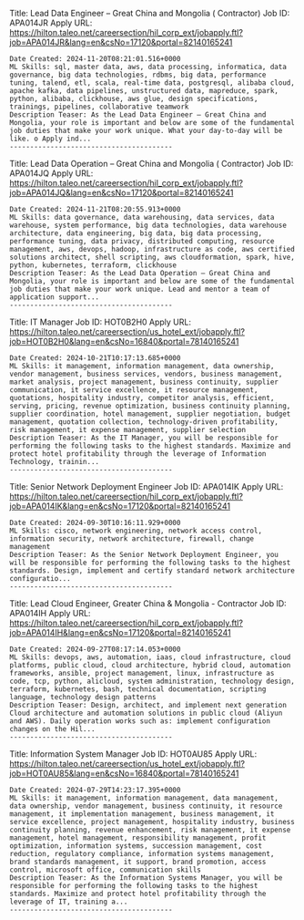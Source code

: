 Title: Lead Data Engineer – Great China and Mongolia ( Contractor)
Job ID: APA014JR
Apply URL: https://hilton.taleo.net/careersection/hil_corp_ext/jobapply.ftl?job=APA014JR&lang=en&csNo=17120&portal=82140165241
```
Date Created: 2024-11-20T08:21:01.516+0000
ML Skills: sql, master data, aws, data processing, informatica, data governance, big data technologies, rdbms, big data, performance tuning, talend, etl, scala, real-time data, postgresql, alibaba cloud, apache kafka, data pipelines, unstructured data, mapreduce, spark, python, alibaba, clickhouse, aws glue, design specifications, trainings, pipelines, collaborative teamwork
Description Teaser: As the Lead Data Engineer – Great China and Mongolia, your role is important and below are some of the fundamental job duties that make your work unique. What your day-to-day will be like. o Apply ind...
----------------------------------------
```
Title: Lead Data Operation – Great China and Mongolia ( Contractor)
Job ID: APA014JQ
Apply URL: https://hilton.taleo.net/careersection/hil_corp_ext/jobapply.ftl?job=APA014JQ&lang=en&csNo=17120&portal=82140165241
```
Date Created: 2024-11-21T08:20:55.913+0000
ML Skills: data governance, data warehousing, data services, data warehouse, system performance, big data technologies, data warehouse architecture, data engineering, big data, big data processing, performance tuning, data privacy, distributed computing, resource management, aws, devops, hadoop, infrastructure as code, aws certified solutions architect, shell scripting, aws cloudformation, spark, hive, python, kubernetes, terraform, clickhouse
Description Teaser: As the Lead Data Operation – Great China and Mongolia, your role is important and below are some of the fundamental job duties that make your work unique. Lead and mentor a team of application support...
----------------------------------------
```
Title: IT Manager
Job ID: HOT0B2H0
Apply URL: https://hilton.taleo.net/careersection/us_hotel_ext/jobapply.ftl?job=HOT0B2H0&lang=en&csNo=16840&portal=78140165241
```
Date Created: 2024-10-21T10:17:13.685+0000
ML Skills: it management, information management, data ownership, vendor management, business services, vendors, business management, market analysis, project management, business continuity, supplier communication, it service excellence, it resource management, quotations, hospitality industry, competitor analysis, efficient, serving, pricing, revenue optimization, business continuity planning, supplier coordination, hotel management, supplier negotiation, budget management, quotation collection, technology-driven profitability, risk management, it expense management, supplier selection
Description Teaser: As the IT Manager, you will be responsible for performing the following tasks to the highest standards. Maximize and protect hotel profitability through the leverage of Information Technology, trainin...
----------------------------------------
```
Title: Senior Network Deployment Engineer
Job ID: APA014IK
Apply URL: https://hilton.taleo.net/careersection/hil_corp_ext/jobapply.ftl?job=APA014IK&lang=en&csNo=17120&portal=82140165241
```
Date Created: 2024-09-30T10:16:11.929+0000
ML Skills: cisco, network engineering, network access control, information security, network architecture, firewall, change management
Description Teaser: As the Senior Network Deployment Engineer, you will be responsible for performing the following tasks to the highest standards. Design, implement and certify standard network architecture configuratio...
----------------------------------------
```
Title: Lead Cloud Engineer, Greater China & Mongolia - Contractor
Job ID: APA014IH
Apply URL: https://hilton.taleo.net/careersection/hil_corp_ext/jobapply.ftl?job=APA014IH&lang=en&csNo=17120&portal=82140165241
```
Date Created: 2024-09-27T08:17:14.053+0000
ML Skills: devops, aws, automation, iaas, cloud infrastructure, cloud platforms, public cloud, cloud architecture, hybrid cloud, automation frameworks, ansible, project management, linux, infrastructure as code, tcp, python, alicloud, system administration, technology design, terraform, kubernetes, bash, technical documentation, scripting language, technology design patterns
Description Teaser: Design, architect, and implement next generation Cloud architecture and automation solutions in public cloud (Aliyun and AWS). Daily operation works such as: implement configuration changes on the Hil...
----------------------------------------
```
Title: Information System Manager
Job ID: HOT0AU85
Apply URL: https://hilton.taleo.net/careersection/us_hotel_ext/jobapply.ftl?job=HOT0AU85&lang=en&csNo=16840&portal=78140165241
```
Date Created: 2024-07-29T14:23:17.395+0000
ML Skills: it management, information management, data management, data ownership, vendor management, business continuity, it resource management, it implementation management, business management, it service excellence, project management, hospitality industry, business continuity planning, revenue enhancement, risk management, it expense management, hotel management, responsibility management, profit optimization, information systems, succession management, cost reduction, regulatory compliance, information systems management, brand standards management, it support, brand promotion, access control, microsoft office, communication skills
Description Teaser: As the Information Systems Manager, you will be responsible for performing the following tasks to the highest standards. Maximize and protect hotel profitability through the leverage of IT, training a...
----------------------------------------
```
